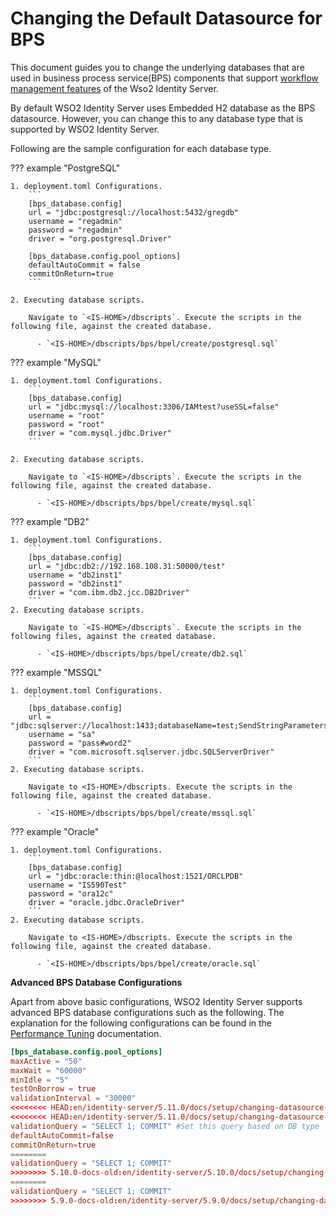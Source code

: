 # Changing the Default Datasource for BPS

This document guides you to change the underlying databases that are
used in business process service(BPS) components that support
[workflow management features](../../learn/workflow-management) of the
Wso2 Identity Server.

By default WSO2 Identity Server uses Embedded H2 database as the BPS
datasource. However, you can change this to any database type that is
supported by WSO2 Identity Server.

Following are the sample configuration for each database type.

??? example "PostgreSQL"
    
    1. deployment.toml Configurations.
        ```
        [bps_database.config]
        url = "jdbc:postgresql://localhost:5432/gregdb"
        username = "regadmin"
        password = "regadmin"
        driver = "org.postgresql.Driver"
      
        [bps_database.config.pool_options]
        defaultAutoCommit = false
        commitOnReturn=true
        ```
        
    2. Executing database scripts. 
    
        Navigate to `<IS-HOME>/dbscripts`. Execute the scripts in the following file, against the created database.    
            
          - `<IS-HOME>/dbscripts/bps/bpel/create/postgresql.sql`

??? example "MySQL"

    1. deployment.toml Configurations.
        ```
        [bps_database.config]
        url = "jdbc:mysql://localhost:3306/IAMtest?useSSL=false"
        username = "root"
        password = "root"
        driver = "com.mysql.jdbc.Driver"
        ```
    
    2. Executing database scripts. 

        Navigate to `<IS-HOME>/dbscripts`. Execute the scripts in the following file, against the created database.    
         
          - `<IS-HOME>/dbscripts/bps/bpel/create/mysql.sql`

??? example "DB2"

    1. deployment.toml Configurations.
        ```
        [bps_database.config]
        url = "jdbc:db2://192.168.108.31:50000/test"
        username = "db2inst1"
        password = "db2inst1"
        driver = "com.ibm.db2.jcc.DB2Driver"
        ```    
    2. Executing database scripts. 
    
        Navigate to `<IS-HOME>/dbscripts`. Execute the scripts in the following files, against the created database.    
         
          - `<IS-HOME>/dbscripts/bps/bpel/create/db2.sql`

??? example "MSSQL"

    1. deployment.toml Configurations.
        ```
        [bps_database.config]
        url = "jdbc:sqlserver://localhost:1433;databaseName=test;SendStringParametersAsUnicode=false"
        username = "sa"
        password = "pass#word2"
        driver = "com.microsoft.sqlserver.jdbc.SQLServerDriver"
        ```
    2. Executing database scripts. 
    
        Navigate to <IS-HOME>/dbscripts. Execute the scripts in the following file, against the created database.    
         
          - `<IS-HOME>/dbscripts/bps/bpel/create/mssql.sql`
    

??? example "Oracle"

    1. deployment.toml Configurations.
        ```
        [bps_database.config]
        url = "jdbc:oracle:thin:@localhost:1521/ORCLPDB"
        username = "IS590Test"
        password = "ora12c"
        driver = "oracle.jdbc.OracleDriver"
        ```
    2. Executing database scripts. 
    
        Navigate to <IS-HOME>/dbscripts. Execute the scripts in the following file, against the created database.    
         
          - `<IS-HOME>/dbscripts/bps/bpel/create/oracle.sql`

**Advanced BPS Database Configurations**

Apart from above basic configurations, WSO2 Identity Server supports advanced BPS database configurations such as 
the following. The explanation for the following configurations can be found in the 
[Performance Tuning](../../setup/performance-tuning-recommendations/#jdbc-pool-configuration) documentation.

   ``` toml
   [bps_database.config.pool_options]
   maxActive = "50"
   maxWait = "60000"
   minIdle = "5"
   testOnBorrow = true
   validationInterval = "30000"
<<<<<<<< HEAD:en/identity-server/5.11.0/docs/setup/changing-datasource-bpsds.md
<<<<<<<< HEAD:en/identity-server/5.11.0/docs/setup/changing-datasource-bpsds.md
   validationQuery = "SELECT 1; COMMIT" #Set this query based on DB type
   defaultAutoCommit=false
   commitOnReturn=true
========
   validationQuery = "SELECT 1; COMMIT"
>>>>>>>> 5.10.0-docs-old:en/identity-server/5.10.0/docs/setup/changing-datasource-bpsds.md
========
   validationQuery = "SELECT 1; COMMIT"
>>>>>>>> 5.9.0-docs-old:en/identity-server/5.9.0/docs/setup/changing-datasource-bpsds.md
   ```
